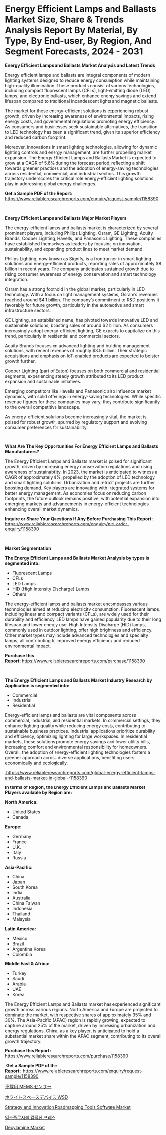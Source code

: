 <p><h1>Energy Efficient Lamps and Ballasts Market Size, Share & Trends Analysis Report By Material, By Type, By End-user, By Region, And Segment Forecasts, 2024 - 2031</h1></p><p><strong>Energy Efficient Lamps and Ballasts Market Analysis and Latest Trends</strong></p>
<p><p>Energy efficient lamps and ballasts are integral components of modern lighting systems designed to reduce energy consumption while maintaining high-quality illumination. These products consist of various technologies, including compact fluorescent lamps (CFLs), light-emitting diode (LED) lamps, and electronic ballasts, which enhance energy savings and extend lifespan compared to traditional incandescent lights and magnetic ballasts.</p><p>The market for these energy-efficient solutions is experiencing robust growth, driven by increasing awareness of environmental impacts, rising energy costs, and governmental regulations promoting energy efficiency. As consumers and businesses seek sustainable alternatives, the transition to LED technology has been a significant trend, given its superior efficiency and reduced carbon footprint.</p><p>Moreover, innovations in smart lighting technologies, allowing for dynamic lighting controls and energy management, are further propelling market expansion. The Energy Efficient Lamps and Ballasts Market is expected to grow at a CAGR of 5.6% during the forecast period, reflecting a shift towards greener practices and the adoption of energy-saving technologies across residential, commercial, and industrial sectors. This growth trajectory underscores the critical role energy-efficient lighting solutions play in addressing global energy challenges.</p></p>
<p><strong>Get a Sample PDF of the Report:&nbsp;</strong> <a href="https://www.reliableresearchreports.com/enquiry/request-sample/1158390">https://www.reliableresearchreports.com/enquiry/request-sample/1158390</a></p>
<p>&nbsp;</p>
<p><strong>Energy Efficient Lamps and Ballasts Major Market Players</strong></p>
<p><p>The energy-efficient lamps and ballasts market is characterized by several prominent players, including Philips Lighting, Osram, GE Lighting, Acuity Brands, Cooper Lighting, Havells, and Panasonic Lighting. These companies have established themselves as leaders by focusing on innovation, sustainability, and expanding product lines to meet market demand.</p><p>Philips Lighting, now known as Signify, is a frontrunner in smart lighting solutions and energy-efficient products, reporting sales of approximately $8 billion in recent years. The company anticipates sustained growth due to rising consumer awareness of energy conservation and smart technology integration.</p><p>Osram has a strong foothold in the global market, particularly in LED technology. With a focus on light management systems, Osram’s revenues reached around $4.1 billion. The company’s commitment to R&D positions it favorably for future growth, particularly in the automotive and smart infrastructure sectors.</p><p>GE Lighting, an established name, has pivoted towards innovative LED and sustainable solutions, boasting sales of around $2 billion. As consumers increasingly adopt energy-efficient lighting, GE expects to capitalize on this trend, particularly in residential and commercial sectors.</p><p>Acuity Brands focuses on advanced lighting and building management solutions, with recent revenues of roughly $3.5 billion. Their strategic acquisitions and emphasis on IoT-enabled products are expected to bolster growth further.</p><p>Cooper Lighting (part of Eaton) focuses on both commercial and residential segments, experiencing steady growth attributed to its LED product expansion and sustainable initiatives.</p><p>Emerging competitors like Havells and Panasonic also influence market dynamics, with solid offerings in energy-saving technologies. While specific revenue figures for these companies may vary, they contribute significantly to the overall competitive landscape.</p><p>As energy-efficient solutions become increasingly vital, the market is poised for robust growth, spurred by regulatory support and evolving consumer preferences for sustainability.</p></p>
<p>&nbsp;</p>
<p><strong>What Are The Key Opportunities For Energy Efficient Lamps and Ballasts Manufacturers?</strong></p>
<p><p>The Energy Efficient Lamps and Ballasts market is poised for significant growth, driven by increasing energy conservation regulations and rising awareness of sustainability. In 2023, the market is anticipated to witness a CAGR of approximately 8%, propelled by the adoption of LED technology and smart lighting solutions. Urbanization and retrofit projects are further boosting demand. Key players are innovating with integrated systems for better energy management. As economies focus on reducing carbon footprints, the future outlook remains positive, with potential expansion into emerging markets and advancements in energy-efficient technologies enhancing overall market dynamics.</p></p>
<p><strong>Inquire or Share Your Questions If Any Before Purchasing This Report:</strong> <a href="https://www.reliableresearchreports.com/enquiry/pre-order-enquiry/1158390">https://www.reliableresearchreports.com/enquiry/pre-order-enquiry/1158390</a></p>
<p>&nbsp;</p>
<p><strong>Market Segmentation</strong></p>
<p><strong>The Energy Efficient Lamps and Ballasts Market Analysis by types is segmented into:</strong></p>
<p><ul><li>Fluorescent Lamps</li><li>CFLs</li><li>LED Lamps</li><li>HID (High Intensity Discharge) Lamps</li><li>Others</li></ul></p>
<p><p>The energy-efficient lamps and ballasts market encompasses various technologies aimed at reducing electricity consumption. Fluorescent lamps, including linear and compact variants (CFLs), are widely used for their durability and efficiency. LED lamps have gained popularity due to their long lifespan and lower energy use. High Intensity Discharge (HID) lamps, commonly used in outdoor lighting, offer high brightness and efficiency. Other market types may include advanced technologies and specialty lamps, all contributing to improved energy efficiency and reduced environmental impact.</p></p>
<p><strong>Purchase this Report:&nbsp;</strong><a href="https://www.reliableresearchreports.com/purchase/1158390">https://www.reliableresearchreports.com/purchase/1158390</a></p>
<p>&nbsp;</p>
<p><strong>The Energy Efficient Lamps and Ballasts Market Industry Research by Application is segmented into:</strong></p>
<p><ul><li>Commercial</li><li>Industrial</li><li>Residential</li></ul></p>
<p><p>Energy-efficient lamps and ballasts are vital components across commercial, industrial, and residential markets. In commercial settings, they enhance lighting quality while reducing energy costs, contributing to sustainable business practices. Industrial applications prioritize durability and efficiency, optimizing lighting for large workspaces. In residential markets, these solutions promote energy savings and lower utility bills, increasing comfort and environmental responsibility for homeowners. Overall, the adoption of energy-efficient lighting technologies fosters a greener approach across diverse applications, benefiting users economically and ecologically.</p></p>
<p><a href="https://www.reliableresearchreports.com/global-energy-efficient-lamps-and-ballasts-market-in-global-r1158390">&nbsp;https://www.reliableresearchreports.com/global-energy-efficient-lamps-and-ballasts-market-in-global-r1158390</a></p>
<p><strong>In terms of Region, the Energy Efficient Lamps and Ballasts Market Players available by Region are:</strong></p>
<p>
    <p> <strong> North America: </strong>
        <ul>
            <li>United States</li>
            <li>Canada</li>
        </ul>
        </p> 
    <p> <strong> Europe: </strong>
        <ul>
            <li>Germany</li>
            <li>France</li>
            <li>U.K.</li>
            <li>Italy</li>
            <li>Russia</li>
        </ul>
        </p> 
    <p> <strong> Asia-Pacific: </strong>
        <ul>
            <li>China</li>
            <li>Japan</li>
            <li>South Korea</li>
            <li>India</li>
            <li>Australia</li>
            <li>China Taiwan</li>
            <li>Indonesia</li>
            <li>Thailand</li>
            <li>Malaysia</li>
        </ul>
        </p> 
    <p> <strong> Latin America: </strong>
        <ul>
            <li>Mexico</li>
            <li>Brazil</li>
            <li>Argentina Korea</li>
            <li>Colombia</li>
        </ul>
        </p> 
    <p> <strong> Middle East & Africa: </strong>
        <ul>
            <li>Turkey</li>
            <li>Saudi</li>
            <li>Arabia</li>
            <li>UAE</li>
            <li>Korea</li>
        </ul>
    </p>
    </p>
<p><p>The Energy Efficient Lamps and Ballasts market has experienced significant growth across various regions. North America and Europe are projected to dominate the market, with respective shares of approximately 35% and 30%. The Asia-Pacific (APAC) region is rapidly growing, expected to capture around 25% of the market, driven by increasing urbanization and energy regulations. China, as a key player, is anticipated to hold a substantial market share within the APAC segment, contributing to its overall growth trajectory.</p></p>
<p><strong>Purchase this Report: </strong><a href="https://www.reliableresearchreports.com/purchase/1158390">https://www.reliableresearchreports.com/purchase/1158390</a></p>
<p>&nbsp;<strong>Get a Sample PDF of the Report:&nbsp;&nbsp;</strong><a href="https://www.reliableresearchreports.com/enquiry/request-sample/1158390">https://www.reliableresearchreports.com/enquiry/request-sample/1158390</a></p>
<p><strong></strong></p>
<p><p><a href="https://medium.com/@royfoote921/mems-sensors-for-automotive-market-%E3%81%AF-%E3%82%B3%E3%82%B9%E3%83%88%E7%AE%A1%E7%90%86%E3%81%A8%E5%8A%B9%E7%8E%87%E5%90%91%E4%B8%8A%E3%82%92%E5%84%AA%E5%85%88%E3%81%97%E3%81%BE%E3%81%99-%E3%81%95%E3%82%89%E3%81%AB-%E5%A0%B1%E5%91%8A%E6%9B%B8%E3%81%AF%E5%B8%82%E5%A0%B4%E3%81%AE%E9%9C%80%E8%A6%81%E9%9D%A2%E3%81%A8%E4%BE%9B%E7%B5%A6%E9%9D%A2%E3%81%AE%E4%B8%A1%E6%96%B9%E3%82%92%E3%82%AB%E3%83%90%E3%83%BC%E3%81%97%E3%81%A6%E3%81%84%E3%81%BE%E3%81%99-mems-270c35cb4c2a">車載用 MEMS センサー</a></p><p><a href="https://medium.com/@royfoote921/white-space-devices-wsd-market-%E3%81%AF-%E3%82%B3%E3%82%B9%E3%83%88%E7%AE%A1%E7%90%86%E3%81%A8%E5%8A%B9%E7%8E%87%E5%90%91%E4%B8%8A%E3%82%92%E5%84%AA%E5%85%88%E3%81%97%E3%81%BE%E3%81%99-%E3%81%95%E3%82%89%E3%81%AB-%E5%A0%B1%E5%91%8A%E6%9B%B8%E3%81%AF%E5%B8%82%E5%A0%B4%E3%81%AE%E9%9C%80%E8%A6%81%E9%9D%A2%E3%81%A8%E4%BE%9B%E7%B5%A6%E9%9D%A2%E3%81%AE%E4%B8%A1%E6%96%B9%E3%82%92%E3%82%AB%E3%83%90%E3%83%BC%E3%81%97%E3%81%A6%E3%81%84%E3%81%BE%E3%81%99-white-space-21a78dde8385">ホワイトスペースデバイス WSD</a></p><p><a href="https://www.linkedin.com/pulse/future-trajectory-strategy-innovation-roadmapping-tools-software-zkmif?trackingId=tvnyYuHPRfW6ORNv9Ht26A%3D%3D">Strategy and Innovation Roadmapping Tools Software Market</a></p><p><a href="https://medium.com/@vlcostes/%EC%84%B8%EA%B3%84-explosives-compaction-press-market-%EC%9D%80-2024%EC%97%90%EC%84%9C-2031%EB%A1%9C-%EC%97%B0%ED%8F%89%EA%B7%A0-%EC%A6%9D%EA%B0%80%EC%9C%A8%EC%9D%84-%EB%B3%B4%EC%9D%BC-%EA%B2%83%EC%9C%BC%EB%A1%9C-%EC%98%88%EC%83%81%EB%90%A9%EB%8B%88%EB%8B%A4-5c4deeaa43d3">익스플로시블 컴팩션 프레스</a></p><p><a href="https://issuu.com/reportprime-2/docs/decylamine-market-size-2030.pptx_2f1eac73f30e90">Decylamine Market</a></p></p>